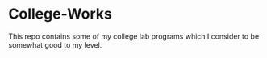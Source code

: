 # College-Works
This repo contains some of my college lab programs which I consider to be somewhat good to my level.
